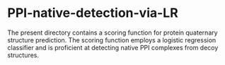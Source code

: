# PPI-native-detection-via-LR
The present directory contains a scoring function for protein quaternary structure prediction. The scoring function employs a logistic regression classifier and is proficient at detecting native PPI complexes from decoy structures.
